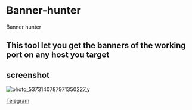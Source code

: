 # Banner-hunter
Banner hunter

## This tool let you get the banners of the working port on any host you target

## screenshot 
![photo_5373140787971350227_y](https://github.com/user-attachments/assets/0404d87e-9850-4b1c-9ac8-b679e76de7ed)


[Telegram](https://t.me/linuxdebain)
